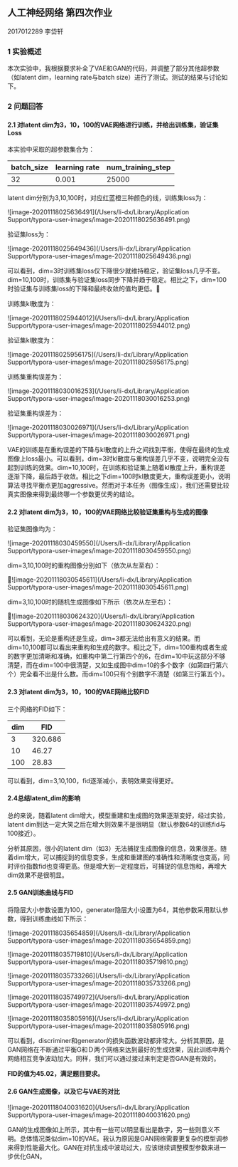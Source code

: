 ## 人工神经网络 第四次作业

2017012289 李岱轩

### 1 实验概述

本次实验中，我根据要求补全了VAE和GAN的代码，并调整了部分其他超参数（如latent dim，learning rate与batch size）进行了测试。测试的结果与讨论如下。

### 2 问题回答

#### 2.1 对latent dim为3，10，100的VAE网络进行训练，并给出训练集，验证集Loss

本实验中采取的超参数集合为：

| batch_size | learning rate | num_training_step |
| ---------- | ------------- | ----------------- |
| 32         | 0.001         | 25000             |

latent dim分别为3,10,100时，对应红蓝橙三种颜色的线，训练集loss为：

![image-20201118025636491](/Users/li-dx/Library/Application Support/typora-user-images/image-20201118025636491.png)

验证集loss为：

![image-20201118025649436](/Users/li-dx/Library/Application Support/typora-user-images/image-20201118025649436.png)

可以看到，dim=3时训练集loss仅下降很少就维持稳定，验证集loss几乎不变。dim=10,100时，训练集与验证集loss同步下降并趋于稳定。相比之下，dim=100时验证集与训练集loss的下降和最终收敛的值均更低。

训练集kl散度为：

![image-20201118025944012](/Users/li-dx/Library/Application Support/typora-user-images/image-20201118025944012.png)

验证集kl散度为：

![image-20201118025956175](/Users/li-dx/Library/Application Support/typora-user-images/image-20201118025956175.png)

训练集重构误差为：

![image-20201118030016253](/Users/li-dx/Library/Application Support/typora-user-images/image-20201118030016253.png)

验证集重构误差为：

![image-20201118030026971](/Users/li-dx/Library/Application Support/typora-user-images/image-20201118030026971.png)

VAE的训练是在重构误差的下降与kl散度的上升之间找到平衡，使得在最终的生成图像上loss最小。可以看到，dim=3时kl散度与重构误差几乎不变，说明完全没有起到训练的效果。dim=10,100时，在训练和验证集上随着kl散度上升，重构误差逐渐下降，最后趋于收敛。相比之下dim=100时kl散度更大，重构误差更小，说明算法寻找平衡点更加aggressive。然而对于本任务（图像生成），我们还需要比较真实图像来得到最终哪一个参数更优秀的结论。

#### 2.2 对latent dim为3，10，100的VAE网络比较验证集重构与生成的图像

验证集图像均为：

![image-20201118030459550](/Users/li-dx/Library/Application Support/typora-user-images/image-20201118030459550.png)

dim=3,10,100时的重构图像分别如下（依次从左至右）：

![image-20201118030545611](/Users/li-dx/Library/Application Support/typora-user-images/image-20201118030545611.png)

dim=3,10,100时的随机生成图像如下所示（依次从左至右）：

![image-20201118030624320](/Users/li-dx/Library/Application Support/typora-user-images/image-20201118030624320.png)

可以看到，无论是重构还是生成，dim=3都无法给出有意义的结果。而dim=10,100都可以看出来重构和生成的数字。相比之下，dim=100重构或者生成的数字更加清晰和准确，如重构中第二行第四个的6，在dim=10中玩这部分不够清楚，而在dim=100中很清楚，又如生成图中dim=10的多个数字（如第四行第六个）完全看不出是什么数。而dim=100只有个别数字不清楚（如第三行第五个）。

#### 2.3 对latent dim为3，10，100的VAE网络比较FID

三个网络的FID如下：

| dim  | FID     |
| ---- | ------- |
| 3    | 320.686 |
| 10   | 46.27   |
| 100  | 28.83   |

可以看到，dim=3,10,100，fid逐渐减小，表明效果变得更好。

#### 2.4总结latent_dim的影响

总的来说，随着latent dim增大，模型重建和生成图的效果逐渐变好，经过实验，latent dim到达一定大笑之后在增大则效果不是很明显（默认参数64的训练fid与100接近）。

分析其原因，很小的latent dim（如3）无法捕捉生成图像的信息，效果很差。随着dim增大，可以捕捉到的信息变多，生成和重建图的准确性和清晰度也变高，同时评价指数fid也变得更高。但是增大到一定程度后，可捕捉的信息饱和，再增大dim效果不是很明显。

#### 2.5 GAN训练曲线与FID

将隐层大小参数设置为100，generater隐层大小设置为64，其他参数采用默认参数，得到训练曲线如下所示：

![image-20201118035654859](/Users/li-dx/Library/Application Support/typora-user-images/image-20201118035654859.png)

![image-20201118035719810](/Users/li-dx/Library/Application Support/typora-user-images/image-20201118035719810.png)

![image-20201118035733266](/Users/li-dx/Library/Application Support/typora-user-images/image-20201118035733266.png)

![image-20201118035749972](/Users/li-dx/Library/Application Support/typora-user-images/image-20201118035749972.png)



![image-20201118035805916](/Users/li-dx/Library/Application Support/typora-user-images/image-20201118035805916.png)

可以看到，discriminer和generator的损失函数波动都非常大。分析其原因，是GAN网络在不断通过平衡G和Ｄ两个网络来达到最好的生成效果，因此训练中两个网络相互竞争波动加大。同样，我们可以通过接过来判定是否GAN是有效的。

**FID的值为45.02，满足题目要求。**

#### 2.6 GAN生成图像，以及它与VAE的对比

![image-20201118040031620](/Users/li-dx/Library/Application Support/typora-user-images/image-20201118040031620.png)

GAN的生成图像如上所示，其中有一些可以明显看出是数字，另一些则意义不明。总体情况类似dim=10的VAE。我认为原因是GAN网络需要更复杂的模型调参来得到性能最大化。GAN在对抗生成中波动过大，应该继续调整模型参数来进一步优化GAN。